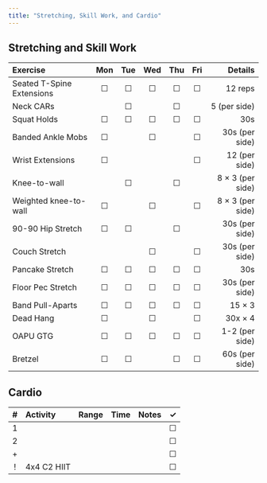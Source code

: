 ```yaml
---
title: "Stretching, Skill Work, and Cardio"
---
```


## Stretching and Skill Work

| Exercise                  | Mon | Tue | Wed | Thu | Fri | Details               |
|:------------|:-:|:-:|:-:|:-:|:-:|----------:|
| Seated T-Spine Extensions | ☐   | ☐   | ☐   | ☐   | ☐   | 12 reps               |
| Neck CARs                 |     | ☐   |     | ☐   |     | 5 (per side)          |
| Squat Holds               | ☐   | ☐   | ☐   | ☐   | ☐   | 30s                   |
| Banded Ankle Mobs         | ☐   |     | ☐   |     | ☐   | 30s (per side)        |
| Wrist Extensions          | ☐   |     |     |     | ☐   | 12 (per side)         |
| Knee-to-wall              |     | ☐   |     | ☐   |     | 8 × 3 (per side)      |
| Weighted knee-to-wall     | ☐   |     | ☐   |     | ☐   | 8 × 3 (per side)      |
| 90-90 Hip Stretch         | ☐   | ☐   |     | ☐   |     | 30s (per side)        |
| Couch Stretch             |     |     | ☐   |     | ☐   | 30s (per side)        |
| Pancake Stretch           | ☐   | ☐   | ☐   | ☐   | ☐   | 30s                   |
| Floor Pec Stretch         | ☐   | ☐   | ☐   | ☐   | ☐   | 30s (per side)        |
| Band Pull-Aparts          | ☐   | ☐   | ☐   | ☐   | ☐   | 15 × 3                |
| Dead Hang                 | ☐   |     | ☐   |     | ☐   | 30x × 4               |
| OAPU GTG                  | ☐   | ☐   | ☐   | ☐   | ☐   | 1-2 (per side)        |
| Bretzel                   | ☐   | ☐   |     | ☐   | ☐   | 60s (per side)        |

## Cardio

| # | Activity      | Range | Time  | Notes                               | ✓ |
|:-:|:--------------|:------|:------|:------------------------------------|:-:|
| 1 |               |       |       |                                     | ☐ |
| 2 |               |       |       |                                     | ☐ |
| + |               |       |       |                                     | ☐ |
| ! | 4x4 C2 HIIT   |       |       |                                     | ☐ |
